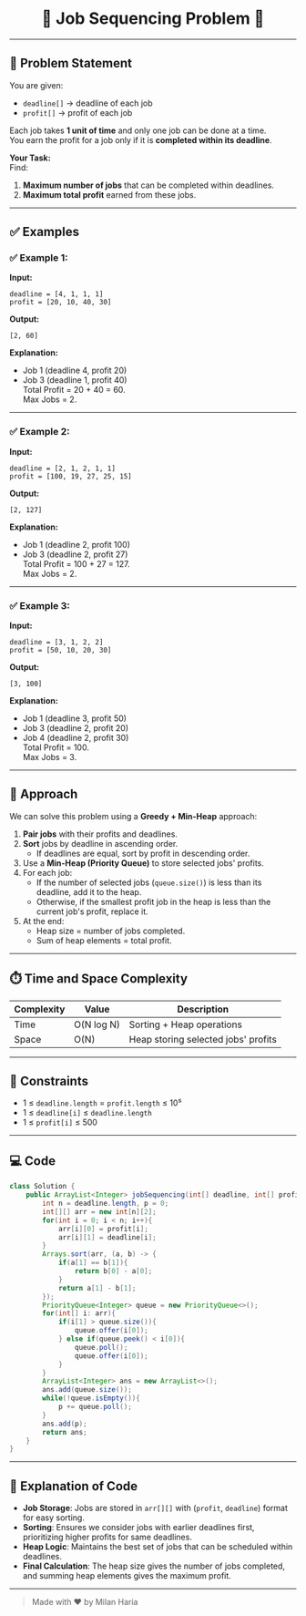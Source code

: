 <h1 align="center">💼 Job Sequencing Problem 💼</h1>

---

## 📝 Problem Statement

You are given:  
- `deadline[]` → deadline of each job  
- `profit[]` → profit of each job  

Each job takes **1 unit of time** and only one job can be done at a time.  
You earn the profit for a job only if it is **completed within its deadline**.

**Your Task:**  
Find:
1. **Maximum number of jobs** that can be completed within deadlines.  
2. **Maximum total profit** earned from these jobs.

---

## ✅ Examples

### ✅ Example 1:

**Input:**  
```
deadline = [4, 1, 1, 1]
profit = [20, 10, 40, 30]
```

**Output:**
```
[2, 60]
```

**Explanation:**  
- Job 1 (deadline 4, profit 20)  
- Job 3 (deadline 1, profit 40)  
Total Profit = 20 + 40 = 60.  
Max Jobs = 2.

---

### ✅ Example 2:

**Input:**
```
deadline = [2, 1, 2, 1, 1]
profit = [100, 19, 27, 25, 15]
```

**Output:**
```
[2, 127]
```

**Explanation:**  
- Job 1 (deadline 2, profit 100)  
- Job 3 (deadline 2, profit 27)  
Total Profit = 100 + 27 = 127.  
Max Jobs = 2.

---

### ✅ Example 3:

**Input:**
```
deadline = [3, 1, 2, 2]
profit = [50, 10, 20, 30]
```

**Output:**
```
[3, 100]
```

**Explanation:**  
- Job 1 (deadline 3, profit 50)  
- Job 3 (deadline 2, profit 20)  
- Job 4 (deadline 2, profit 30)  
Total Profit = 100.  
Max Jobs = 3.

---

## 🧠 Approach

We can solve this problem using a **Greedy + Min-Heap** approach:

1. **Pair jobs** with their profits and deadlines.
2. **Sort** jobs by deadline in ascending order.  
   - If deadlines are equal, sort by profit in descending order.
3. Use a **Min-Heap (Priority Queue)** to store selected jobs' profits.
4. For each job:
   - If the number of selected jobs (`queue.size()`) is less than its deadline, add it to the heap.
   - Otherwise, if the smallest profit job in the heap is less than the current job's profit, replace it.
5. At the end:
   - Heap size = number of jobs completed.
   - Sum of heap elements = total profit.

---

## ⏱️ Time and Space Complexity

| Complexity | Value          | Description                                      |
|------------|---------------|--------------------------------------------------|
| Time       | O(N log N)    | Sorting + Heap operations                         |
| Space      | O(N)          | Heap storing selected jobs' profits               |

---

## 🎯 Constraints

- 1 ≤ `deadline.length` = `profit.length` ≤ 10⁵  
- 1 ≤ `deadline[i]` ≤ `deadline.length`  
- 1 ≤ `profit[i]` ≤ 500  

---

## 💻 Code

```java
class Solution {
    public ArrayList<Integer> jobSequencing(int[] deadline, int[] profit) {
        int n = deadline.length, p = 0;
        int[][] arr = new int[n][2];
        for(int i = 0; i < n; i++){
            arr[i][0] = profit[i];
            arr[i][1] = deadline[i];
        }
        Arrays.sort(arr, (a, b) -> {
            if(a[1] == b[1]){
                return b[0] - a[0];
            }
            return a[1] - b[1];
        });
        PriorityQueue<Integer> queue = new PriorityQueue<>();
        for(int[] i: arr){
            if(i[1] > queue.size()){
                queue.offer(i[0]);
            } else if(queue.peek() < i[0]){
                queue.poll();
                queue.offer(i[0]);
            }
        }
        ArrayList<Integer> ans = new ArrayList<>();
        ans.add(queue.size());
        while(!queue.isEmpty()){
            p += queue.poll();
        }
        ans.add(p);
        return ans;
    }
}
```

---

## 📝 Explanation of Code

- **Job Storage**: Jobs are stored in `arr[][]` with (`profit`, `deadline`) format for easy sorting.
- **Sorting**: Ensures we consider jobs with earlier deadlines first, prioritizing higher profits for same deadlines.
- **Heap Logic**: Maintains the best set of jobs that can be scheduled within deadlines.
- **Final Calculation**: The heap size gives the number of jobs completed, and summing heap elements gives the maximum profit.

---

> Made with ❤️ by Milan Haria
